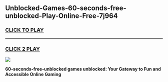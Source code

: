 
## Unblocked-Games-60-seconds-free-unblocked-Play-Online-Free-7j964
<h3>
<a href="https://premium76.site?title=60-seconds-free-unblocked&ref=26A">CLICK TO PLAY</a></h3>
<hr>

<h3>
<a href="https://premium76.site?title=60-seconds-free-unblocked&ref=26A">CLICK 2 PLAY</a>
  
</h3>

<a href="https://premium76.site?title=60-seconds-free-unblocked&ref=26A"><img src="https://clearcache.store/games.png"></a>


**60-seconds-free-unblocked games unblocked: Your Gateway to Fun and Accessible Online Gaming**
